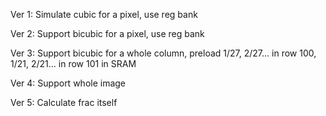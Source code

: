 Ver 1: Simulate cubic for a pixel, use reg bank

Ver 2: Support bicubic for a pixel, use reg bank

Ver 3: Support bicubic for a whole column, preload 1/27, 2/27... in row 100, 1/21, 2/21... in row 101 in SRAM

Ver 4: Support whole image

Ver 5: Calculate frac itself
